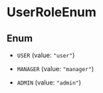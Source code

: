 

# UserRoleEnum

## Enum


* `USER` (value: `"user"`)

* `MANAGER` (value: `"manager"`)

* `ADMIN` (value: `"admin"`)



